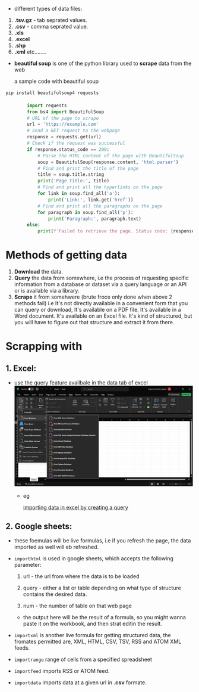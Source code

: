 - different types of data files:

1. **.tsv.gz** - tab seprated values.
2. **.csv** - comma seprated value.
3. **.xls** 
4. **.excel**
5. **.shp**
6. **.xml**
etc........

- **beautiful soup** is one of the python library used to **scrape** data from the web 

    a sample code with beautiful soup 

```python
pip install beautifulsoup4 requests

        import requests
        from bs4 import BeautifulSoup
        # URL of the page to scrape
        url = 'https://example.com'
        # Send a GET request to the webpage
        response = requests.get(url)
        # Check if the request was successful
        if response.status_code == 200:
            # Parse the HTML content of the page with BeautifulSoup
            soup = BeautifulSoup(response.content, 'html.parser')
            # Find and print the title of the page
            title = soup.title.string
            print('Page Title:', title)
            # Find and print all the hyperlinks on the page
            for link in soup.find_all('a'):
                print('Link:', link.get('href'))
            # Find and print all the paragraphs on the page
            for paragraph in soup.find_all('p'):
                print('Paragraph:', paragraph.text)
        else:
            print(f'Failed to retrieve the page. Status code: {response.status_code}')
```

# Methods of getting data

1. **Download** the data.
2. **Query** the data from somewhere, i.e the process of requesting specific information from a database or dataset via a query language or an API or is available via a library.
3. **Scrape** it from somehwere (brute froce only done when above 2 methods fail) i.e It's not directly available in a convenient form that you can query or download,  It's available on a PDF file. It's available in a Word document. It's available on an Excel file. It's kind of structured, but you will have to figure out that structure and extract it from there.

# Scrapping with 

## 1. Excel:

- use the query feature availbale in the data tab of excel
     ![alt text](image.png)

     - eg
        
        [importing data in excel by creating a query](https://youtu.be/OCl6UdpmzRQ?si=XiIRU0ipxM4sf2-R)

## 2. Google sheets:

- these foemulas will be live formulas, i.e if you refresh the page, the data imported as well will eb refreshed.

- `importhtml` is used in google sheets, which accepts the following parameter:
    1. url - the url from where the data is to be loaded

    2. query - either a list or table depending on what type of structure contains the desired data.

    3. num - the number of table on that web page 

    - the output here will be the result of a formula, so you might wanna paste it on the workbook, and then strat editin the result.

- `importxml` is another live formula for getting structured data, the fromates permitted are, XML, HTML, CSV, TSV, RSS and ATOM XML feeds.

- `importrange` range of cells from a specified spreadsheet

- `importfeed` imports RSS or ATOM feed.

- `importdata` imports data at a given url in **.csv** formate.